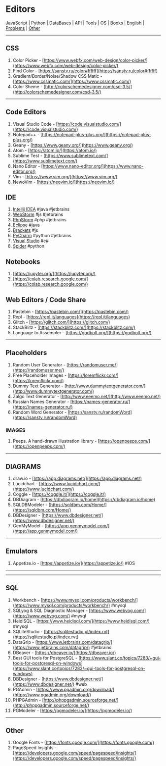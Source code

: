 # Editors

[JavaScript](./javascript.md) | [Python](./python.md) | [DataBases](./databases.md) | [API](./api.md) | [Tools](./tools.md) | [OS](./os.md) | [Books](./books.md) | [English](./english.md) | [Problems](./problems.md) | [Other](./other.md)

---

## CSS

1. Color Picker - [https://www.webfx.com/web-design/color-picker/](https://www.webfx.com/web-design/color-picker/)
1. Find Color - [https://sanstv.ru/color#ffffff](https://sanstv.ru/color#ffffff)
1. Gradient/Border/Noise/Shadow CSS Matic - [https://www.cssmatic.com/](https://www.cssmatic.com/)
1. Color Sheme - [http://colorschemedesigner.com/csd-3.5/](http://colorschemedesigner.com/csd-3.5/)

---

## Code Editors

1. Visual Studio Code - [https://code.visualstudio.com/](https://code.visualstudio.com/)
1. Notepad++ - [https://notepad-plus-plus.org/](https://notepad-plus-plus.org/)
1. Geany - [https://www.geany.org/](https://www.geany.org/)
1. Atom - [https://atom.io/](https://atom.io/)
1. Sublime Test - [https://www.sublimetext.com/](https://www.sublimetext.com/)
1. Nano Editor - [https://www.nano-editor.org/](https://www.nano-editor.org/)
1. Vim - [https://www.vim.org/](https://www.vim.org/)
1. NewoVim - [https://neovim.io/](https://neovim.io/)

## IDE

1. [Intellij IDEA](https://www.jetbrains.com/idea/) #java #jetbrains
1. [WebStorm](https://www.jetbrains.com/webstorm/) #js #jetbrains
1. [PhpStorm](https://www.jetbrains.com/phpstorm/) #php #jetbrains
1. [Eclipse](https://www.eclipse.org/) #java
1. [Brackets](http://brackets.io/) #js
1. [PyCharm](https://www.jetbrains.com/pycharm/) #python #jetbrains
1. [Visual Studio](https://visualstudio.microsoft.com/vs/) #c#
1. [Spider](https://www.spyder-ide.org/) #python

## Notebooks

1. [https://jupyter.org/](https://jupyter.org/) 
1. [https://colab.research.google.com/](https://colab.research.google.com/)

## Web Editors / Code Share

1. Pastebin - [https://pastebin.com/](https://pastebin.com/)
1. Repl - [https://repl.it/languages](https://repl.it/languages)
1. Glitch - [https://glitch.com/](https://glitch.com/)
1. StackBlitz - [https://stackblitz.com/](https://stackblitz.com/)
1. Language to Assempler - [https://godbolt.org/](https://godbolt.org/)

---

## Placeholders

1. Random User Generator - [https://randomuser.me/](https://randomuser.me/)
1. Free Placeholder Images - [https://loremflickr.com/](https://loremflickr.com/)
1. Dummy Text Generator - [http://www.dummytextgenerator.com/](http://www.dummytextgenerator.com/)
1. Zalgo Text Generator - [http://www.eeemo.net/](http://www.eeemo.net/)
1. Russian Names Generator - [https://names-generator.ru/](https://names-generator.ru/)
1. Random Word Generator - [https://sanstv.ru/randomWord](https://sanstv.ru/randomWord)

### IMAGES

1. Peeps. A hand-drawn illustration library - [https://openpeeps.com/](https://openpeeps.com/)

---

## DIAGRAMS

1. draw.io - [https://app.diagrams.net/](https://app.diagrams.net/)
1. Lucidchart - [https://www.lucidchart.com/](https://www.lucidchart.com/)
1. Coggle - [https://coggle.it/](https://coggle.it/)
1. DBDiagram - [https://dbdiagram.io/home](https://dbdiagram.io/home)
1. SQLDBModeler - [https://sqldbm.com/Home/](https://sqldbm.com/Home/)
1. DBDesigner - [https://www.dbdesigner.net/](https://www.dbdesigner.net/)
1. GenMyModel - [https://app.genmymodel.com/](https://app.genmymodel.com/)





---

## Emulators

1. Appetize.io  - [https://appetize.io/](https://appetize.io/) #IOS

---

---

## SQL

1. Workbench - [https://www.mysql.com/products/workbench/](https://www.mysql.com/products/workbench/) #mysql
1. SQLyog & SQL Diagnostic Manager - [https://www.webyog.com/](https://www.webyog.com/) #mysql
1. HeidiSQL - [https://www.heidisql.com/](https://www.heidisql.com/) #mysql
1. SQLiteStudio - [https://sqlitestudio.pl/index.rvt](https://sqlitestudio.pl/index.rvt)
1. DataGrip - [https://www.jetbrains.com/datagrip/](https://www.jetbrains.com/datagrip/) #jetbrains
1. DBeaver - [https://dbeaver.io/](https://dbeaver.io/)
1. Best GUI tools for PostgreSQL - [https://www.slant.co/topics/7283/~gui-tools-for-postgresql-on-windows](https://www.slant.co/topics/7283/~gui-tools-for-postgresql-on-windows)
1. DBDesigner - [https://www.dbdesigner.net/](https://www.dbdesigner.net/) #web
1. PGAdmin - [https://www.pgadmin.org/download/](https://www.pgadmin.org/download/)
1. PHPGAdmin - [http://phppgadmin.sourceforge.net/](http://phppgadmin.sourceforge.net/)
1. PGModeler - [https://pgmodeler.io/](https://pgmodeler.io/)

---

## Other

1. Google Fonts - [https://fonts.google.com/](https://fonts.google.com/)
1. PageSpeed Insights - [https://developers.google.com/speed/pagespeed/insights/](https://developers.google.com/speed/pagespeed/insights/)

